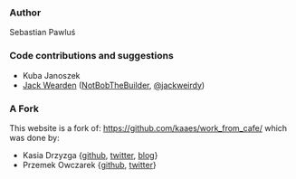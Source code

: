 ### Author 

Sebastian Pawluś 


### Code contributions and suggestions

* Kuba Janoszek
* [Jack Wearden](https://www.jackwearden.co.uk) ([NotBobTheBuilder](https://github.com/NotBobTheBuilder), [@jackweirdy](https://twitter.com/jackweirdy))


### A Fork 

This website is a fork of: https://github.com/kaaes/work_from_cafe/ which was done by:

* Kasia Drzyzga {[github](https://github.com/kaaes), [twitter](http://twitter.com/kaaes), [blog](http://kasia.drzyzga.pl)}  
* Przemek Owczarek {[github](https://github.com/nazgob), [twitter](http://twitter.com/powczarek)}
